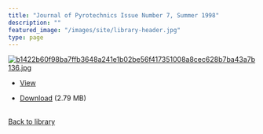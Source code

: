```yaml
---
title: "Journal of Pyrotechnics Issue Number 7, Summer 1998"
description: ""
featured_image: "/images/site/library-header.jpg"
type: page
---
```


<a href="https://drive.google.com/file/d/1-AYlX9vqbQpHLqh2GLMBGhuBekjJk7GA/view" target="_blank">![b1422b60f98ba7ffb3648a241e1b02be56f417351008a8cec628b7ba43a7b136.jpg](/images/library/b1422b60f98ba7ffb3648a241e1b02be56f417351008a8cec628b7ba43a7b136.jpg)</a>
* <a href="https://drive.google.com/file/d/1-AYlX9vqbQpHLqh2GLMBGhuBekjJk7GA/view" target="_blank">View</a>

* [Download](https://drive.google.com/uc?export=download&id=1-AYlX9vqbQpHLqh2GLMBGhuBekjJk7GA) (2.79 MB)

<br />[Back to library](/library/)
